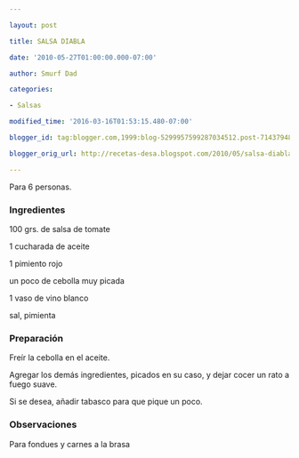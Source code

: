 ```yaml
---

layout: post

title: SALSA DIABLA

date: '2010-05-27T01:00:00.000-07:00'

author: Smurf Dad

categories:

- Salsas

modified_time: '2016-03-16T01:53:15.480-07:00'

blogger_id: tag:blogger.com,1999:blog-5299957599287034512.post-7143794824233445974

blogger_orig_url: http://recetas-desa.blogspot.com/2010/05/salsa-diabla.html

---
```


Para 6 personas.

<h3>Ingredientes</h3>

100 grs. de salsa de tomate

1 cucharada de aceite

1 pimiento rojo

un poco de cebolla muy picada

1 vaso de vino blanco

sal, pimienta

<h3>Preparación</h3>

Freír la cebolla en el aceite.

Agregar los demás ingredientes, picados en su caso, y dejar cocer un rato a fuego suave.

Si se desea, a&ntilde;adir tabasco para que pique un poco.

<h3>Observaciones</h3>

Para fondues y carnes a la brasa

